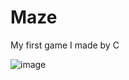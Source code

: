 # Maze
My first game I made by C

![image](https://user-images.githubusercontent.com/86466517/123395699-786e9800-d5db-11eb-8e21-69f424d4a0c7.png)
